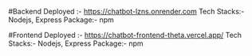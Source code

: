 #Backend 
Deployed :- https://chatbot-lzns.onrender.com
Tech Stacks:- Nodejs, Express
Package:- npm

#Frontend
Deployed :- https://chatbot-frontend-theta.vercel.app/
Tech Stacks:- Nodejs, Express
Package:- npm
